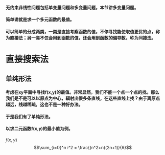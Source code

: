 #### 无约束非线性问题包括单变量问题和多变量问题，本节讲多变量问题。
#### 简单讲就是求一个多元函数的最值。
#### 可以简单的分成两类，一类是直接考察函数的值，不停寻找能使取值更优的点，称为直接法；另一类不仅会用到函数的值，还会用到函数的偏导数，称为间接法。

# 直接搜索法
## 单纯形法
#### 考虑在xy平面中寻找f(x,y)的最值。非常显然，我们不能一个点一个点的找。那么我们是不是可以以原点为中心，辐射出很多条直线，在这些直线上找？由于离原点越远，线越稀疏，这也不是一种好办法。
#### 于是我们有了单纯形法。
#### 以求二元函数f(x,y)的最小值为例。
$f(x,y)$
$$\sum_{i=0}^n i^2 = \frac{(n^2+n)(2n+1)}{6}$$
